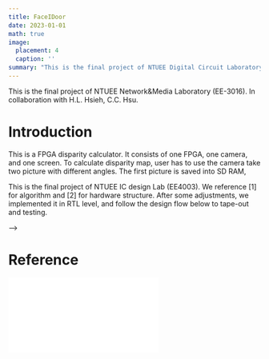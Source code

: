 ```yaml
---
title: FaceIDoor 
date: 2023-01-01
math: true
image:
  placement: 4
  caption: ''
summary: "This is the final project of NTUEE Digital Circuit Laboratory (EE-3016). In collaboration with H.L. Hsieh, Y.C. Yu."
---
```

This is the final project of NTUEE Network&Media Laboratory (EE-3016).
In collaboration with H.L. Hsieh, C.C. Hsu.

# Introduction
This is a FPGA disparity calculator. It consists of one FPGA, one camera, and one screen. To calculate disparity map, user has to use the camera take two picture with different angles. The first picture is saved into SD RAM, 


This is the final project of NTUEE IC design Lab (EE4003).
We reference [1] for algorithm and [2] for hardware structure. After some adjustments, we implemented it in RTL level, and follow the design flow below to tape-out and testing. 

<!-- ![png](img/block_diagram.png "Block Diagram") --> -->

# Reference
![pdf](NM_LAB_poster_V4.pdf "poster")